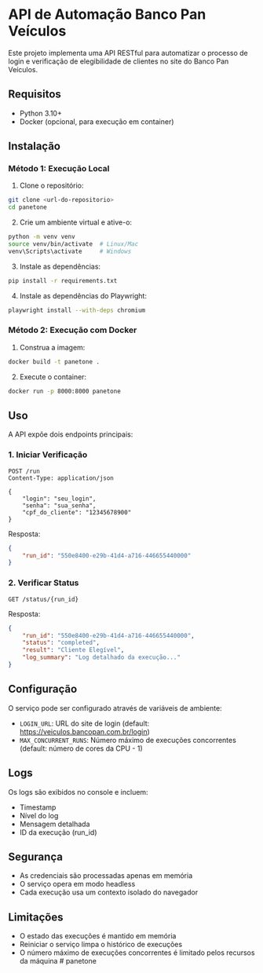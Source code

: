 # API de Automação Banco Pan Veículos

Este projeto implementa uma API RESTful para automatizar o processo de login e verificação de elegibilidade de clientes no site do Banco Pan Veículos.

## Requisitos

- Python 3.10+
- Docker (opcional, para execução em container)

## Instalação

### Método 1: Execução Local

1. Clone o repositório:
```bash
git clone <url-do-repositorio>
cd panetone
```

2. Crie um ambiente virtual e ative-o:
```bash
python -m venv venv
source venv/bin/activate  # Linux/Mac
venv\Scripts\activate     # Windows
```

3. Instale as dependências:
```bash
pip install -r requirements.txt
```

4. Instale as dependências do Playwright:
```bash
playwright install --with-deps chromium
```

### Método 2: Execução com Docker

1. Construa a imagem:
```bash
docker build -t panetone .
```

2. Execute o container:
```bash
docker run -p 8000:8000 panetone
```

## Uso

A API expõe dois endpoints principais:

### 1. Iniciar Verificação

```http
POST /run
Content-Type: application/json

{
    "login": "seu_login",
    "senha": "sua_senha",
    "cpf_do_cliente": "12345678900"
}
```

Resposta:
```json
{
    "run_id": "550e8400-e29b-41d4-a716-446655440000"
}
```

### 2. Verificar Status

```http
GET /status/{run_id}
```

Resposta:
```json
{
    "run_id": "550e8400-e29b-41d4-a716-446655440000",
    "status": "completed",
    "result": "Cliente Elegível",
    "log_summary": "Log detalhado da execução..."
}
```

## Configuração

O serviço pode ser configurado através de variáveis de ambiente:

- `LOGIN_URL`: URL do site de login (default: https://veiculos.bancopan.com.br/login)
- `MAX_CONCURRENT_RUNS`: Número máximo de execuções concorrentes (default: número de cores da CPU - 1)

## Logs

Os logs são exibidos no console e incluem:
- Timestamp
- Nível do log
- Mensagem detalhada
- ID da execução (run_id)

## Segurança

- As credenciais são processadas apenas em memória
- O serviço opera em modo headless
- Cada execução usa um contexto isolado do navegador

## Limitações

- O estado das execuções é mantido em memória
- Reiniciar o serviço limpa o histórico de execuções
- O número máximo de execuções concorrentes é limitado pelos recursos da máquina #   p a n e t o n e  
 